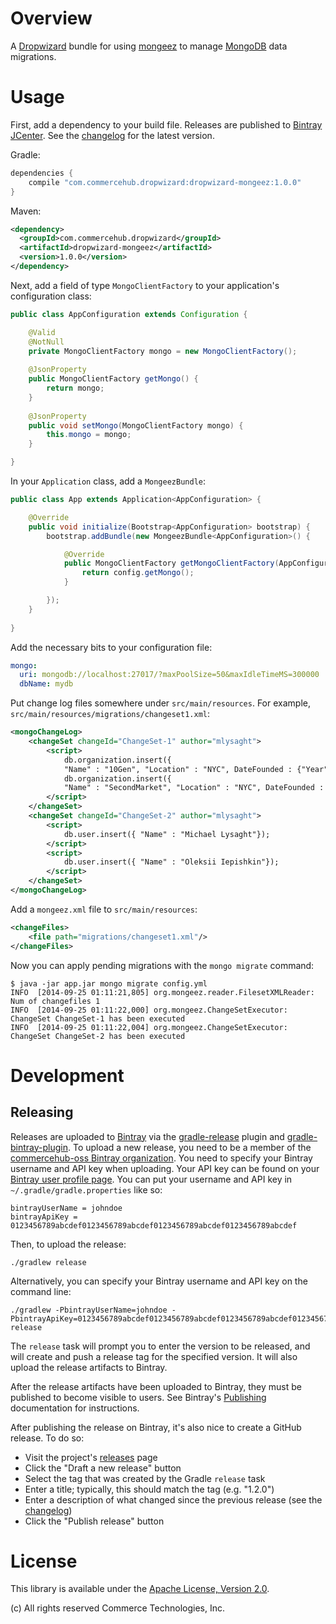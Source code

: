 # Overview

A [Dropwizard](http://dropwizard.io/) bundle for using [mongeez](https://github.com/secondmarket/mongeez) to manage
[MongoDB](http://www.mongodb.org/) data migrations.


# Usage

First, add a dependency to your build file.  Releases are published to
[Bintray JCenter](https://bintray.com/bintray/jcenter).  See the [changelog](CHANGES.md) for the latest version.

Gradle:

```groovy
dependencies {
    compile "com.commercehub.dropwizard:dropwizard-mongeez:1.0.0"
}
```

Maven:

```xml
<dependency>
  <groupId>com.commercehub.dropwizard</groupId>
  <artifactId>dropwizard-mongeez</artifactId>
  <version>1.0.0</version>
</dependency>
```

Next, add a field of type `MongoClientFactory` to your application's configuration class:

```java
public class AppConfiguration extends Configuration {

    @Valid
    @NotNull
    private MongoClientFactory mongo = new MongoClientFactory();
    
    @JsonProperty
    public MongoClientFactory getMongo() {
        return mongo;
    }
    
    @JsonProperty
    public void setMongo(MongoClientFactory mongo) {
        this.mongo = mongo;
    }

}
```

In your `Application` class, add a `MongeezBundle`:

```java
public class App extends Application<AppConfiguration> {

    @Override
    public void initialize(Bootstrap<AppConfiguration> bootstrap) {
        bootstrap.addBundle(new MongeezBundle<AppConfiguration>() {

            @Override
            public MongoClientFactory getMongoClientFactory(AppConfiguration config) {
                return config.getMongo();
            }

        });
    }
    
}
```

Add the necessary bits to your configuration file:

```yaml
mongo:
  uri: mongodb://localhost:27017/?maxPoolSize=50&maxIdleTimeMS=300000
  dbName: mydb
```

Put change log files somewhere under `src/main/resources`. For example, `src/main/resources/migrations/changeset1.xml`:

```xml
<mongoChangeLog>
    <changeSet changeId="ChangeSet-1" author="mlysaght">
        <script>
            db.organization.insert({
            "Name" : "10Gen", "Location" : "NYC", DateFounded : {"Year":2008, "Month":01, "day":01}});
            db.organization.insert({
            "Name" : "SecondMarket", "Location" : "NYC", DateFounded : {"Year":2004, "Month":5, "day":4}});
        </script>
    </changeSet>
    <changeSet changeId="ChangeSet-2" author="mlysaght">
        <script>
            db.user.insert({ "Name" : "Michael Lysaght"});
        </script>
        <script>
            db.user.insert({ "Name" : "Oleksii Iepishkin"});
        </script>
    </changeSet>
</mongoChangeLog>
```

Add a `mongeez.xml` file to `src/main/resources`:

```xml
<changeFiles>
    <file path="migrations/changeset1.xml"/>
</changeFiles>
```

Now you can apply pending migrations with the `mongo migrate` command:

```
$ java -jar app.jar mongo migrate config.yml
INFO  [2014-09-25 01:11:21,805] org.mongeez.reader.FilesetXMLReader: Num of changefiles 1
INFO  [2014-09-25 01:11:22,000] org.mongeez.ChangeSetExecutor: ChangeSet ChangeSet-1 has been executed
INFO  [2014-09-25 01:11:22,004] org.mongeez.ChangeSetExecutor: ChangeSet ChangeSet-2 has been executed
```


# Development

## Releasing
Releases are uploaded to [Bintray](https://bintray.com/) via the
[gradle-release](https://github.com/townsfolk/gradle-release) plugin and
[gradle-bintray-plugin](https://github.com/bintray/gradle-bintray-plugin). To upload a new release, you need to be a
member of the [commercehub-oss Bintray organization](https://bintray.com/commercehub-oss). You need to specify your
Bintray username and API key when uploading. Your API key can be found on your
[Bintray user profile page](https://bintray.com/profile/edit). You can put your username and API key in
`~/.gradle/gradle.properties` like so:

    bintrayUserName = johndoe
    bintrayApiKey = 0123456789abcdef0123456789abcdef0123456789abcdef0123456789abcdef

Then, to upload the release:

    ./gradlew release

Alternatively, you can specify your Bintray username and API key on the command line:

    ./gradlew -PbintrayUserName=johndoe -PbintrayApiKey=0123456789abcdef0123456789abcdef0123456789abcdef0123456789abcdef release

The `release` task will prompt you to enter the version to be released, and will create and push a release tag for the
specified version. It will also upload the release artifacts to Bintray.

After the release artifacts have been uploaded to Bintray, they must be published to become visible to users. See
Bintray's [Publishing](https://bintray.com/docs/uploads/uploads_publishing.html) documentation for instructions.

After publishing the release on Bintray, it's also nice to create a GitHub release. To do so:
*   Visit the project's [releases](https://github.com/commercehub-oss/dropwizard-mongeez/releases) page
*   Click the "Draft a new release" button
*   Select the tag that was created by the Gradle `release` task
*   Enter a title; typically, this should match the tag (e.g. "1.2.0")
*   Enter a description of what changed since the previous release (see the [changelog](CHANGES.md))
*   Click the "Publish release" button

# License
This library is available under the [Apache License, Version 2.0](http://www.apache.org/licenses/LICENSE-2.0).

(c) All rights reserved Commerce Technologies, Inc.

